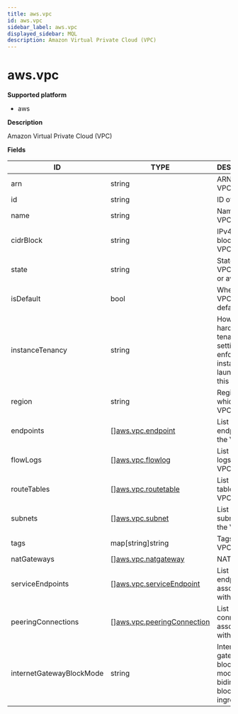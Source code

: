 ```yaml
---
title: aws.vpc
id: aws.vpc
sidebar_label: aws.vpc
displayed_sidebar: MQL
description: Amazon Virtual Private Cloud (VPC)
---
```


# aws.vpc

**Supported platform**

- aws

**Description**

Amazon Virtual Private Cloud (VPC)

**Fields**

| ID                       | TYPE                                                                | DESCRIPTION                                                                           |
| ------------------------ | ------------------------------------------------------------------- | ------------------------------------------------------------------------------------- |
| arn                      | string                                                              | ARN of the VPC                                                                        |
| id                       | string                                                              | ID of the VPC                                                                         |
| name                     | string                                                              | Name of the VPC                                                                       |
| cidrBlock                | string                                                              | IPv4 CIDR block of the VPC                                                            |
| state                    | string                                                              | State of the VPC: pending or available                                                |
| isDefault                | bool                                                                | Whether the VPC is the default VPC                                                    |
| instanceTenancy          | string                                                              | How instance hardware tenancy settings are enforced on instances launched in this VPC |
| region                   | string                                                              | Region in which the VPC exists                                                        |
| endpoints                | &#91;&#93;[aws.vpc.endpoint](aws.vpc.endpoint.md)                   | List of endpoints for the VPC                                                         |
| flowLogs                 | &#91;&#93;[aws.vpc.flowlog](aws.vpc.flowlog.md)                     | List of flow logs for the VPC                                                         |
| routeTables              | &#91;&#93;[aws.vpc.routetable](aws.vpc.routetable.md)               | List of route tables for the VPC                                                      |
| subnets                  | &#91;&#93;[aws.vpc.subnet](aws.vpc.subnet.md)                       | List of subnets for the VPC                                                           |
| tags                     | map[string]string                                                   | Tags on the VPC                                                                       |
| natGateways              | &#91;&#93;[aws.vpc.natgateway](aws.vpc.natgateway.md)               | NAT gateways                                                                          |
| serviceEndpoints         | &#91;&#93;[aws.vpc.serviceEndpoint](aws.vpc.serviceendpoint.md)     | List of service endpoints associated with the VPC                                     |
| peeringConnections       | &#91;&#93;[aws.vpc.peeringConnection](aws.vpc.peeringconnection.md) | List of peering connections associated with the VPC                                   |
| internetGatewayBlockMode | string                                                              | Internet gateway blocking mode: block-bidirectional, block-ingress, or off            |
